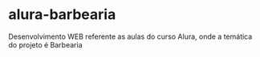 # alura-barbearia
Desenvolvimento WEB referente as aulas do curso Alura, onde a temática do projeto é Barbearia
